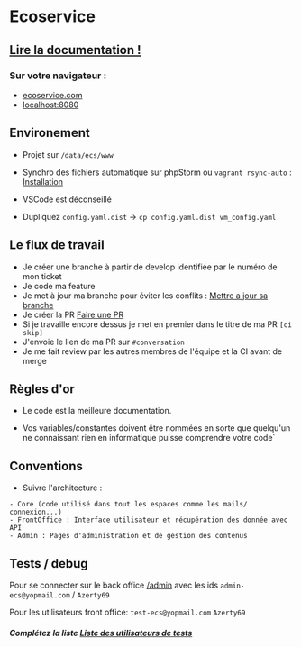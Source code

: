 # Ecoservice

## [Lire la documentation !](docs/0Sommaire.md)

### Sur votre navigateur :

- [ecoservice.com](http://ecoservice.com)
- [localhost:8080](http://localhost:8080)

## Environement

- Projet sur `/data/ecs/www`

- Synchro des fichiers automatique sur phpStorm ou `vagrant rsync-auto` : [Installation](docs/1Installation.md#sources)

- VSCode est déconseillé

- Dupliquez `config.yaml.dist` &rarr; `cp config.yaml.dist vm_config.yaml`

## Le flux de travail

- Je créer une branche à partir de develop identifiée par le numéro de mon ticket
- Je code ma feature
- Je met à jour ma branche pour éviter les conflits : [Mettre a jour sa branche](docs/3GitFlow.md#majbranche)
- Je créer la PR [Faire une PR](docs/3GitFlow.md#environments)
- Si je travaille encore dessus je met en premier dans le titre de ma PR `[ci skip]`
- J'envoie le lien de ma PR sur `#conversation`
- Je me fait review par les autres membres de l'équipe et la CI avant de merge

## Règles d'or
- Le code est la meilleure documentation.

- Vos variables/constantes doivent être nommées en sorte que quelqu'un ne connaissant rien en informatique puisse comprendre votre code`

## Conventions

- Suivre l'architecture :

```
- Core (code utilisé dans tout les espaces comme les mails/ connexion...)
- FrontOffice : Interface utilisateur et récupération des donnée avec API
- Admin : Pages d'administration et de gestion des contenus
```

## Tests / debug

Pour se connecter sur le back office [/admin](ecoservice.coom/admin) avec les ids
`admin-ecs@yopmail.com` / `Azerty69`

Pour les utilisateurs front office: `test-ecs@yopmail.com` `Azerty69`

##### Complétez la liste [Liste des utilisateurs de tests](docs/4Tests.md#comptes-utilisateurs)
